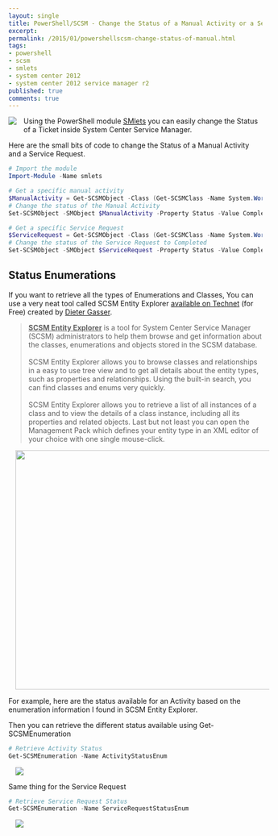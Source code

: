 ```yaml
---
layout: single
title: PowerShell/SCSM - Change the Status of a Manual Activity or a Service Request.
excerpt: 
permalink: /2015/01/powershellscsm-change-status-of-manual.html
tags: 
- powershell
- scsm
- smlets
- system center 2012
- system center 2012 service manager r2
published: true
comments: true
---
```



<a href="http://1.bp.blogspot.com/-8bFyb29nsMA/U_kuiKKDt8I/AAAAAAABnZw/ij11ovxajUc/s1600/SCSM_128x128x32.png" imageanchor="1" style="clear: left; float: left; margin-bottom: 1em; margin-right: 1em;"><img border="0" src="http://1.bp.blogspot.com/-8bFyb29nsMA/U_kuiKKDt8I/AAAAAAABnZw/ij11ovxajUc/s1600/SCSM_128x128x32.png" /></a>Using the PowerShell module <a href="https://smlets.codeplex.com/" target="_blank">SMlets</a> you can easily change the Status of a Ticket inside System Center Service Manager.

Here are the small bits of code to change the Status of a Manual Activity and a Service Request.

```powershell
# Import the module
Import-Module -Name smlets

# Get a specific manual activity
$ManualActivity = Get-SCSMObject -Class (Get-SCSMClass -Name System.WorkItem.Activity.ManualActivity$) -filter "ID -eq MA51163"
# Change the status of the Manual Activity
Set-SCSMObject -SMObject $ManualActivity -Property Status -Value Completed

# Get a specific Service Request
$ServiceRequest = Get-SCSMObject -Class (Get-SCSMClass -Name System.WorkItem.ServiceRequest$) -filter "ID -eq SR51160"
# Change the status of the Service Request to Completed
Set-SCSMObject -SMObject $ServiceRequest -Property Status -Value Completed
```

## Status Enumerations

If you want to retrieve all the types of Enumerations and Classes, You can use a very neat tool called SCSM Entity Explorer <a href="https://gallery.technet.microsoft.com/SCSM-Entity-Explorer-68b86bd2" target="_blank">available on Technet</a> (for Free) created by <a href="http://blog.dietergasser.com/2014/05/08/scsm-entity-explorer/" target="_blank">Dieter Gasser</a>.

> <b><u>SCSM Entity Explorer</u></b> is a tool for System Center Service Manager (SCSM) administrators to help them browse and get information about the classes, enumerations and objects stored in the SCSM database.
<br><br>SCSM Entity Explorer allows you to browse classes and relationships in a easy to use tree view and to get all details about the entity types, such as properties and relationships. Using the built-in search, you can find classes and enums very quickly.<br><br>SCSM Entity Explorer allows you to retrieve a list of all instances of a class and to view the details of a class instance, including all its properties and related objects.  Last but not least you can open the Management Pack which defines your entity type in an XML editor of your choice with one single mouse-click. 

<a href="http://4.bp.blogspot.com/-h2M1GfTFaFg/VLnJHbhe3VI/AAAAAAABrC4/46NuVcSu8hQ/s1600/SCSM_Entity_Explorer.png" imageanchor="1" style="margin-left: 1em; margin-right: 1em;"><img border="0" src="http://4.bp.blogspot.com/-h2M1GfTFaFg/VLnJHbhe3VI/AAAAAAABrC4/46NuVcSu8hQ/s1600/SCSM_Entity_Explorer.png" height="475" width="640" /></a>

For example, here are the status available for an Activity based on the enumeration information I found in SCSM Entity Explorer.

Then you can retrieve the different status available using Get-SCSMEnumeration

```powershell
# Retrieve Activity Status
Get-SCSMEnumeration -Name ActivityStatusEnum
```

<a href="http://4.bp.blogspot.com/-ycI3BxF-erc/VLnJCSfPwqI/AAAAAAABrCw/v44QuhNHWlc/s1600/PowerShell_SCSM-Enumeration_Activity_Status.png" imageanchor="1" style="margin-left: 1em; margin-right: 1em;"><img border="0" src="http://4.bp.blogspot.com/-ycI3BxF-erc/VLnJCSfPwqI/AAAAAAABrCw/v44QuhNHWlc/s1600/PowerShell_SCSM-Enumeration_Activity_Status.png" /></a>

Same thing for the Service Request

```powershell
# Retrieve Service Request Status
Get-SCSMEnumeration -Name ServiceRequestStatusEnum
```

<a href="http://1.bp.blogspot.com/-qNh6Jlblfw4/VLnJOgNctII/AAAAAAABrDA/mSR718DiLNw/s1600/PowerShell_SCSM-Enumeration_ServiceRequest_Status.png" imageanchor="1" style="margin-left: 1em; margin-right: 1em;"><img border="0" src="http://1.bp.blogspot.com/-qNh6Jlblfw4/VLnJOgNctII/AAAAAAABrDA/mSR718DiLNw/s1600/PowerShell_SCSM-Enumeration_ServiceRequest_Status.png" /></a>